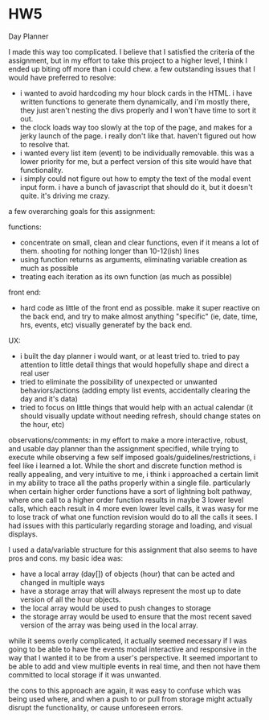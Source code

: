 # HW5
Day Planner

I made this way too complicated. I believe that I satisfied the criteria of the assignment, but in my effort to take this project to a higher level, I think I ended up biting off more than i could chew. a few outstanding issues that I would have preferred to resolve:

- i wanted to avoid hardcoding my hour block cards in the HTML. i have written functions to generate them dynamically, and i'm mostly there, they just aren't nesting the divs properly and I won't have time to sort it out.
- the clock loads way too slowly at the top of the page, and makes for a jerky launch of the page. i really don't like that. haven't figured out how to resolve that.
- i wanted every list item (event) to be individually removable. this was a lower priority for me, but a perfect version of this site would have that functionality.
- i simply could not figure out how to empty the text of the modal event input form. i have a bunch of javascript that should do it, but it doesn't quite. it's driving me crazy.

a few overarching goals for this assignment:

functions:
- concentrate on small, clean and clear functions, even if it means a lot of them. shooting for nothing longer than 10-12(ish) lines
- using function returns as arguments, eliminating variable creation as much as possible
- treating each iteration as its own function (as much as possible)

front end:
- hard code as little of the front end as possible. make it super reactive on the back end, and try to make almost anything "specific" (ie, date, time, hrs, events, etc) visually generatef by the back end.

UX:
- i built the day planner i would want, or at least tried to. tried to pay attention to little detail things that would hopefully shape and direct a real user
- tried to eliminate the possibility of unexpected or unwanted behaviors/actions (adding empty list events, accidentally clearing the day and it's data) 
- tried to focus on little things that would help with an actual calendar (it should visually update without needing refresh, should change states on the hour, etc)

observations/comments:
in my effort to make a more interactive, robust, and usable day planner than the assignment specified, while trying to execute while observing a few self imposed goals/guidelines/restrictions, i feel like i learned a lot. While the short and discrete function method is really appealing, and very intuitive to me, i think i approached a certain limit in my ability to trace all the paths properly within a single file. particularly when certain higher order functions have a sort of lightning bolt pathway, where one call to a higher order function results in maybe 3 lower level calls, which each result in 4 more even lower level calls, it was wasy for me to lose track of what one function revision would do to all the calls it sees. I had issues with this particularly regarding storage and loading, and visual displays.

I used a data/variable structure for this assignment that also seems to have pros and cons. my basic idea was:
  - have a local array (day[]) of objects (hour) that can be acted and changed in multiple ways
  - have a storage array that will always represent the most up to date version of all the hour objects.
  - the local array would be used to push changes to storage
  - the storage array would be used to ensure that the most recent saved version of the array was being used in the local array.

while it seems overly complicated, it actually seemed necessary if I was going to be able to have the events modal interactive and responsive in the way that I wanted it to be from a user's perspective. It seemed important to be able to add and view multiple events in real time, and then not have them committed to local storage if it was unwanted.

the cons to this approach are again, it was easy to confuse which was being used where, and when a push to or pull from storage might actually disrupt the functionality, or cause unforeseen errors.